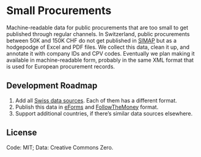# Small Procurements

Machine-readable data for public procurements that are too small to get published
through regular channels. In Switzerland, public procurements between 50K and 150K CHF
do not get published in [SIMAP](https://www.simap.ch/) but as a hodgepodge of Excel
and PDF files. We collect this data, clean it up, and annotate it with company IDs
and CPV codes. Eventually we plan making it available in machine-readable form,
probably in the same XML format that is used for European procurement records.


## Development Roadmap

1. Add all [Swiss data sources](https://www.bkb.admin.ch/bkb/de/home/bkb/ab_50000_franken.html).
   Each of them has a different format.
2. Publish this data in [eForms](https://docs.ted.europa.eu/home/eforms/FAQ/index.html)
   and [FollowTheMoney](https://followthemoney.tech/) format.
3. Support additional countries, if there’s similar data sources elsewhere.


## License

Code: MIT; Data: Creative Commons Zero.
